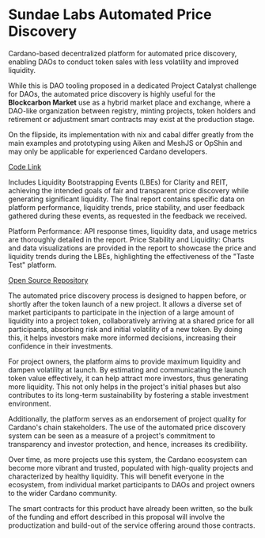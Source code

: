 # Sundae Labs Automated Price Discovery

Cardano-based decentralized platform for automated price discovery, enabling DAOs to conduct token sales with less volatility and improved liquidity.

While this is DAO tooling proposed in a dedicated Project Catalyst challenge for DAOs, the automated price discovery is highly useful for the **Blockcarbon Market** use as a hybrid market place and exchange, where a DAO-like organization between registry, minting projects, token holders and retirement or adjustment smart contracts may exist at the production stage.

On the flipside, its implementation with nix and cabal differ greatly from the main examples and prototyping using Aiken and MeshJS or OpShin and may only be applicable for experienced Cardano developers.

[Code Link](https://github.com/Anastasia-Labs/discovery/tree/master/src/PriceDiscoveryEvent)

Includes Liquidity Bootstrapping Events (LBEs) for Clarity and REIT, achieving the intended goals of fair and transparent price discovery while generating significant liquidity. The final report contains specific data on platform performance, liquidity trends, price stability, and user feedback gathered during these events, as requested in the feedback we received.

Platform Performance: API response times, liquidity data, and usage metrics are thoroughly detailed in the report.
Price Stability and Liquidity: Charts and data visualizations are provided in the report to showcase the price and liquidity trends during the LBEs, highlighting the effectiveness of the "Taste Test" platform.

[Open Source Repository](https://github.com/Anastasia-Labs/discovery)

The automated price discovery process is designed to happen before, or shortly after the token launch of a new project. It allows a diverse set of market participants to participate in the injection of a large amount of liquidity into a project token, collaboratively arriving at a shared price for all participants, absorbing risk and initial volatility of a new token. By doing this, it helps investors make more informed decisions, increasing their confidence in their investments.

For project owners, the platform aims to provide maximum liquidity and dampen volatility at launch. By estimating and communicating the launch token value effectively, it can help attract more investors, thus generating more liquidity. This not only helps in the project's initial phases but also contributes to its long-term sustainability by fostering a stable investment environment.

Additionally, the platform serves as an endorsement of project quality for Cardano's chain stakeholders. The use of the automated price discovery system can be seen as a measure of a project's commitment to transparency and investor protection, and hence, increases its credibility.

Over time, as more projects use this system, the Cardano ecosystem can become more vibrant and trusted, populated with high-quality projects and characterized by healthy liquidity. This will benefit everyone in the ecosystem, from individual market participants to DAOs and project owners to the wider Cardano community.

The smart contracts for this product have already been written, so the bulk of the funding and effort described in this proposal will involve the productization and build-out of the service offering around those contracts.
